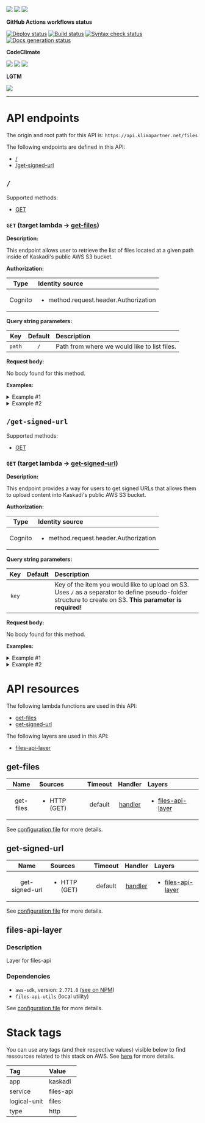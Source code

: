 ![](https://img.shields.io/github/package-json/v/kaskadi/files-api)
![](https://img.shields.io/badge/code--style-standard-blue)
![](https://img.shields.io/github/license/kaskadi/files-api?color=blue)

**GitHub Actions workflows status**

[![Deploy status](https://img.shields.io/github/workflow/status/kaskadi/files-api/deploy?label=deployed&logo=Amazon%20AWS)](https://github.com/kaskadi/files-api/actions?query=workflow%3Adeploy)
[![Build status](https://img.shields.io/github/workflow/status/kaskadi/files-api/build?label=build&logo=mocha)](https://github.com/kaskadi/files-api/actions?query=workflow%3Abuild)
[![Syntax check status](https://img.shields.io/github/workflow/status/kaskadi/files-api/syntax-check?label=syntax-check&logo=serverless)](https://github.com/kaskadi/files-api/actions?query=workflow%3Asyntax-check)
[![Docs generation status](https://img.shields.io/github/workflow/status/kaskadi/files-api/generate-docs?label=docs&logo=read-the-docs)](https://github.com/kaskadi/files-api/actions?query=workflow%3Agenerate-docs)

**CodeClimate**

[![](https://img.shields.io/codeclimate/maintainability/kaskadi/files-api?label=maintainability&logo=Code%20Climate)](https://codeclimate.com/github/kaskadi/files-api)
[![](https://img.shields.io/codeclimate/tech-debt/kaskadi/files-api?label=technical%20debt&logo=Code%20Climate)](https://codeclimate.com/github/kaskadi/files-api)
[![](https://img.shields.io/codeclimate/coverage/kaskadi/files-api?label=test%20coverage&logo=Code%20Climate)](https://codeclimate.com/github/kaskadi/files-api)

**LGTM**

[![](https://img.shields.io/lgtm/grade/javascript/github/kaskadi/files-api?label=code%20quality&logo=LGTM)](https://lgtm.com/projects/g/kaskadi/files-api/?mode=list&logo=LGTM)

<!-- You can add badges inside of this section if you'd like -->

****

<!-- automatically generated documentation will be placed in here -->
# API endpoints

The origin and root path for this API is: `https://api.klimapartner.net/files`

The following endpoints are defined in this API:
- [/](#/)
- [/get-signed-url](#/get-signed-url)

## `/` <a name="/"></a>

Supported methods:
- [GET](#/-GET)

### `GET` (target lambda → [get-files](#get-files)) <a name="/-GET"></a>

**Description:**

This endpoint allows user to retrieve the list of files located at a given path inside of Kaskadi's public AWS S3 bucket.

**Authorization:**

|   Type  | Identity source                                       |
| :-----: | :---------------------------------------------------- |
| Cognito | <ul><li>method.request.header.Authorization</li></ul> |

**Query string parameters:**

|   Key  | Default | Description                                  |
| :----: | :-----: | :------------------------------------------- |
| `path` |   `/`   | Path from where we would like to list files. |

**Request body:**

No body found for this method.

**Examples:**

<details>
<summary>Example #1</summary>

_Request:_

```HTTP
GET https://api.klimapartner.net/files/?path=modules

Headers:
  Authorization: Bearer COGNITO_ACCESS_TOKEN
```

_Response:_

```HTTP
Status code:
  200

Headers:
  Access-Control-Allow-Origin: *

Body:
  [
    {
      "type": "folder",
      "size": 0,
      "lastModified": "2020-01-14T15:07:20.000Z",
      "path": "modules/@kaskadi/"
    },
    {
      "type": "folder",
      "size": 6272,
      "lastModified": "2020-01-14T15:20:06.000Z",
      "path": "modules/@webcomponents/"
    },
    {
      "type": "folder",
      "size": 0,
      "lastModified": "2020-03-09T07:30:12.000Z",
      "path": "modules/lit-element/"
    },
    {
      "type": "folder",
      "size": 0,
      "lastModified": "2020-03-09T07:30:13.000Z",
      "path": "modules/lit-html/"
    }
  ]
```
</details>

<details>
<summary>Example #2</summary>

_Request:_

```HTTP
GET https://api.klimapartner.net/files/?path=modulezzz

Headers:
  Authorization: Bearer COGNITO_ACCESS_TOKEN
```

_Response:_

```HTTP
Status code:
  404

Headers:
  Access-Control-Allow-Origin: *

Body:
  {
    "message": "No files found under modulezzz/"
  }
```
</details>

## `/get-signed-url` <a name="/get-signed-url"></a>

Supported methods:
- [GET](#get-signed-url-GET)

### `GET` (target lambda → [get-signed-url](#get-signed-url)) <a name="get-signed-url-GET"></a>

**Description:**

This endpoint provides a way for users to get signed URLs that allows them to upload content into Kaskadi's public AWS S3 bucket.

**Authorization:**

|   Type  | Identity source                                       |
| :-----: | :---------------------------------------------------- |
| Cognito | <ul><li>method.request.header.Authorization</li></ul> |

**Query string parameters:**

|  Key  | Default | Description                                                                                                                                                |
| :---: | :-----: | :--------------------------------------------------------------------------------------------------------------------------------------------------------- |
| `key` |         | Key of the item you would like to upload on S3. Uses `/` as a separator to define pseudo-folder structure to create on S3. **This parameter is required!** |

**Request body:**

No body found for this method.

**Examples:**

<details>
<summary>Example #1</summary>

_Request:_

```HTTP
GET https://api.klimapartner.net/files/get-signed-url?key=imgs/apple.png

Headers:
  Authorization: Bearer COGNITO_ACCESS_TOKEN
```

_Response:_

```HTTP
Status code:
  200

Headers:
  Access-Control-Allow-Origin: *

Body:
  {
    "presignedUrl": "https://some.signed.url/to/upload/file?where=in_cdn",
    "imgUrl": "https://cdn.klimapartner.net/imgs/apple.png"
  }
```
</details>

<details>
<summary>Example #2</summary>

_Request:_

```HTTP
GET https://api.klimapartner.net/files/get-signed-url

Headers:
  Authorization: Bearer COGNITO_ACCESS_TOKEN
```

_Response:_

```HTTP
Status code:
  400

Headers:
  Access-Control-Allow-Origin: *

Body:
  {
    "message": "Please provide a key parameter in your query string for the key of the file you would like to upload."
  }
```
</details>

# API resources

The following lambda functions are used in this API:
- [get-files](#get-files)
- [get-signed-url](#get-signed-url)

The following layers are used in this API:
- [files-api-layer](#files-api-layer)

## get-files <a name="get-files"></a>

|    Name   | Sources                      | Timeout |                   Handler                   | Layers                                                |
| :-------: | :--------------------------- | :-----: | :-----------------------------------------: | :---------------------------------------------------- |
| get-files | <ul><li>HTTP (GET)</li></ul> | default | [handler](./lambdas/get-files/get-files.js) | <ul><li>[files-api-layer](#files-api-layer)</li></ul> |

See [configuration file](./serverless.yml) for more details.

## get-signed-url <a name="get-signed-url"></a>

|      Name      | Sources                      | Timeout |                        Handler                        | Layers                                                |
| :------------: | :--------------------------- | :-----: | :---------------------------------------------------: | :---------------------------------------------------- |
| get-signed-url | <ul><li>HTTP (GET)</li></ul> | default | [handler](./lambdas/get-signed-url/get-signed-url.js) | <ul><li>[files-api-layer](#files-api-layer)</li></ul> |

See [configuration file](./serverless.yml) for more details.

## files-api-layer <a name="files-api-layer"></a>

### Description

Layer for files-api

### Dependencies

- `aws-sdk`, version: `2.771.0` ([see on NPM](https://www.npmjs.com/package/aws-sdk))
- `files-api-utils` (local utility)

See [configuration file](./serverless.yml) for more details.

# Stack tags

You can use any tags (and their respective values) visible below to find ressources related to this stack on AWS. See [here](https://docs.amazonaws.cn/en_us/AWSCloudFormation/latest/UserGuide/aws-properties-resource-tags.html) for more details.

| Tag          | Value     |
| :----------- | :-------- |
| app          | kaskadi   |
| service      | files-api |
| logical-unit | files     |
| type         | http      |
<!-- automatically generated documentation will be placed in here -->

<!-- You can customize this template as you'd like! -->
